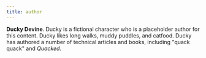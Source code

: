 ```yaml
---
title: author
---
```


**Ducky Devine**. Ducky is a fictional character who is a placeholder author for this content. Ducky likes long walks, muddy puddles, and catfood. Ducky has authored a number of technical articles and books, including "quack quack" and _Quacked_.
